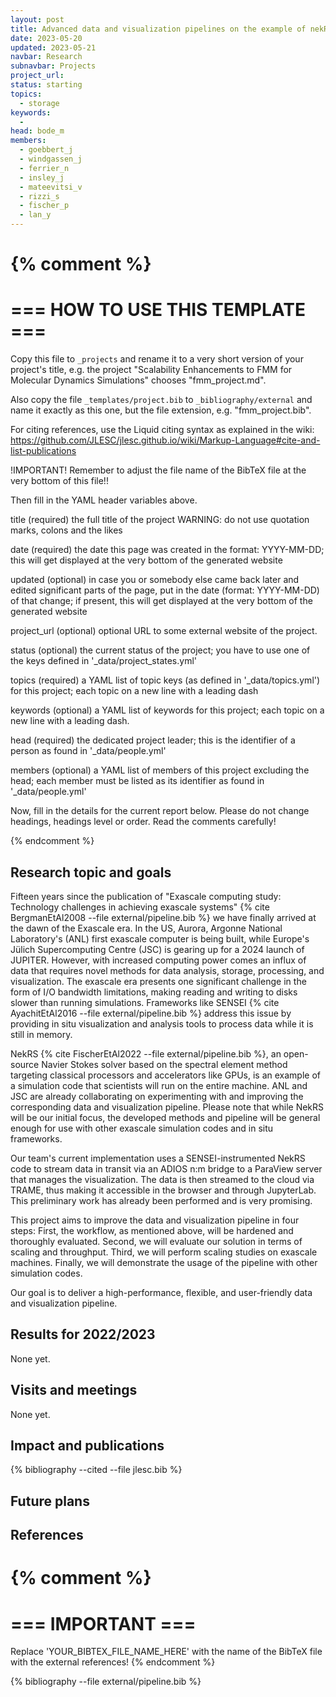 ```yaml
---
layout: post
title: Advanced data and visualization pipelines on the example of nekRS
date: 2023-05-20
updated: 2023-05-21
navbar: Research
subnavbar: Projects
project_url:
status: starting
topics:
  - storage
keywords:
  -
head: bode_m
members:
  - goebbert_j
  - windgassen_j
  - ferrier_n
  - insley_j
  - mateevitsi_v
  - rizzi_s
  - fischer_p
  - lan_y
---
```

{% comment %}
================================
=== HOW TO USE THIS TEMPLATE ===
================================

Copy this file to `_projects` and rename it to a very short version of your project's title, e.g.
the project "Scalability Enhancements to FMM for Molecular Dynamics Simulations" chooses
"fmm_project.md".

Also copy the file `_templates/project.bib` to `_bibliography/external` and name it exactly as this
one, but the file extension, e.g. "fmm_project.bib".

For citing references, use the Liquid citing syntax as explained in the wiki:
https://github.com/JLESC/jlesc.github.io/wiki/Markup-Language#cite-and-list-publications

!IMPORTANT!
Remember to adjust the file name of the BibTeX file at the very bottom of this file!!

Then fill in the YAML header variables above.

  title            (required)
                   the full title of the project
                   WARNING: do not use quotation marks, colons and the likes

  date             (required)
                   the date this page was created in the format: YYYY-MM-DD; this will get displayed
                   at the very bottom of the generated website

  updated          (optional)
                   in case you or somebody else came back later and edited significant parts of the
                   page, put in the date (format: YYYY-MM-DD) of that change;
                   if present, this will get displayed at the very bottom of the generated website

  project_url      (optional)
                   optional URL to some external website of the project.

  status           (optional)
                   the current status of the project;
                   you have to use one of the keys defined in '_data/project_states.yml'

  topics           (required)
                   a YAML list of topic keys (as defined in '_data/topics.yml') for this project;
                   each topic on a new line with a leading dash

  keywords         (optional)
                   a YAML list of keywords for this project;
                   each topic on a new line with a leading dash.

  head             (required)
                   the dedicated project leader;
                   this is the identifier of a person as found in '_data/people.yml'

  members          (optional)
                   a YAML list of members of this project excluding the head;
                   each member must be listed as its identifier as found in '_data/people.yml'

Now, fill in the details for the current report below. Please do not change headings, headings level
or order.
Read the comments carefully!

{% endcomment %}

## Research topic and goals

Fifteen years since the publication of "Exascale computing study: Technology challenges in achieving exascale systems" {% cite BergmanEtAl2008 --file external/pipeline.bib %} we have finally arrived at the dawn of the Exascale era. In the US, Aurora, Argonne National Laboratory's (ANL) first exascale computer is being built, while Europe's Jülich Supercomputing Centre (JSC) is gearing up for a 2024 launch of JUPITER. However, with increased computing power comes an influx of data that requires novel methods for data analysis, storage, processing, and visualization. The exascale era presents one significant challenge in the form of I/O bandwidth limitations, making reading and writing to disks slower than running simulations. Frameworks like SENSEI {% cite AyachitEtAl2016 --file external/pipeline.bib %} address this issue by providing in situ visualization and analysis tools to process data while it is still in memory.

NekRS {% cite FischerEtAl2022 --file external/pipeline.bib %}, an open-source Navier Stokes solver based on the spectral element method targeting classical processors and accelerators like GPUs, is an example of a simulation code that scientists will run on the entire machine. ANL and JSC are already collaborating on experimenting with and improving the corresponding data and visualization pipeline. Please note that while NekRS will be our initial focus, the developed methods and pipeline will be general enough for use with other exascale simulation codes and in situ frameworks.

Our team's current implementation uses a SENSEI-instrumented NekRS code to stream data in transit via an ADIOS n:m bridge to a ParaView server that manages the visualization. The data is then streamed to the cloud via TRAME, thus making it accessible in the browser and through JupyterLab. This preliminary work has already been performed and is very promising.

This project aims to improve the data and visualization pipeline in four steps: First, the workflow, as mentioned above, will be hardened and thoroughly evaluated. Second, we will evaluate our solution in terms of scaling and throughput. Third, we will perform scaling studies on exascale machines. Finally, we will demonstrate the usage of the pipeline with other simulation codes.

Our goal is to deliver a high-performance, flexible, and user-friendly data and visualization pipeline.

## Results for 2022/2023
None yet.

## Visits and meetings
None yet.

## Impact and publications

<!--
{% comment %}
=============================
== CITING OWN PUBLICATIONS ==
=============================

You can list your own publications below in case you did not cite them in the text
(which you should do, though).
Use the Liquid citing syntax as explained in the wiki:
https://github.com/JLESC/jlesc.github.io/wiki/Markup-Language#cite-and-list-publications
Remember to use the `--file jlesc.bib` with the `cite` tag.

=====================================
== START HERE WITH YOUR ADDITIONAL REFERENCES ==
{% endcomment %}



{% comment %}
== NO MORE BELOW THIS ==
========================
{% endcomment %}
-->

{% bibliography --cited --file jlesc.bib %}


## Future plans


## References

{% comment %}
=================
=== IMPORTANT ===
=================

Replace 'YOUR_BIBTEX_FILE_NAME_HERE' with the name of the BibTeX file with the external references!
{% endcomment %}

{% bibliography --file external/pipeline.bib %}
